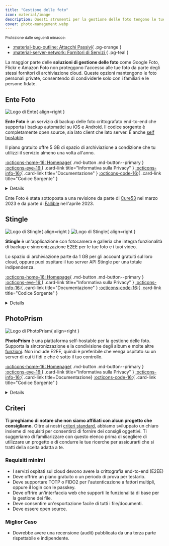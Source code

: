 ```yaml
---
title: "Gestione delle foto"
icon: material/image
description: Questi strumenti per la gestione delle foto tengono le tue foto personali al riparo dagli occhi indiscreti dei fornitori di servizi di archiviazione su cloud e di altre parti non autorizzate.
cover: photo-management.webp
---
```


<small>Protezione dalle seguenti minacce:</small>

- [:material-bug-outline: Attacchi Passivi](basics/common-threats.md#security-and-privacy){ .pg-orange }
- [:material-server-network: Fornitori di Servizi ](basics/common-threats.md#privacy-from-service-providers){ .pg-teal }

La maggior parte delle **soluzioni di gestione delle foto** come Google Foto, Flickr e Amazon Foto non proteggono l'accesso alle tue foto da parte degli stessi fornitori di archiviazione cloud. Queste opzioni mantengono le foto personali private, consentendo di condividerle solo con i familiari e le persone fidate.

## Ente Foto

<div class="admonition recommendation" markdown>

![Logo di Ente](assets/img/photo-management/ente.svg){ align=right }

**Ente Foto** è un servizio di backup delle foto crittografato end-to-end che supporta i backup automatici su iOS e Android. Il codice sorgente è completamente open source, sia lato client che lato server. È anche [self hostable](https://github.com/ente-io/ente/tree/main/server#self-hosting).

Il piano gratuito offre 5 GB di spazio di archiviazione a condizione che tu utilizzi il servizio almeno una volta all'anno.

[:octicons-home-16: Homepage](https://ente.io){ .md-button .md-button--primary }
[:octicons-eye-16:](https://ente.io/privacy){ .card-link title="Informativa sulla Privacy" }
[:octicons-info-16:](https://ente.io/faq){ .card-link title="Documentazione" }
[:octicons-code-16:](https://github.com/ente-io/ente){ .card-link title="Codice Sorgente" }

<details class="downloads" markdown><0>Scarica</0>

- [:simple-googleplay: Google Play](https://play.google.com/store/apps/details?id=io.ente.photos)
- [:simple-appstore: App Store](https://apps.apple.com/app/id1542026904)
- [:simple-github: GitHub](https://github.com/ente-io/ente/releases?q=photos)
- [:simple-android: Android](https://ente.io/download)
- [:fontawesome-brands-windows: Windows](https://ente.io/download)
- [:simple-apple: macOS](https://ente.io/download)
- [:simple-linux: Linux](https://ente.io/download)
- [:octicons-browser-16: Web](https://web.ente.io)

</details>

</div>

Ente Foto è stata sottoposta a una revisione da parte di [Cure53](https://ente.io/blog/cryptography-audit) nel marzo 2023 e da parte di [Fallible](https://ente.io/reports/Fallible-Audit-Report-19-04-2023.pdf) nell'aprile 2023.

## Stingle

<div class="admonition recommendation" markdown>

![Logo di Stingle](assets/img/photo-management/stingle.png#only-light){ align=right }
![Logo di Stingle](assets/img/photo-management/stingle-dark.png#only-dark){ align=right }

**Stingle** è un'applicazione con fotocamera e galleria che integra funzionalità di backup e sincronizzazione E2EE per le tue foto e i tuoi video.

Lo spazio di archiviazione parte da 1 GB per gli account gratuiti sul loro cloud, oppure puoi ospitare il tuo server API Stingle per una totale indipendenza.

[:octicons-home-16: Homepage](https://stingle.org){ .md-button .md-button--primary }
[:octicons-eye-16:](https://stingle.org/privacy){ .card-link title="Informativa sulla Privacy" }
[:octicons-info-16:](https://stingle.org/faq){ .card-link title="Documentazione" }
[:octicons-code-16:](https://github.com/stingle){ .card-link title="Codice Sorgente" }

<details class="downloads" markdown><0>Scarica</0>

- [:simple-googleplay: Google Play](https://play.google.com/store/apps/details?id=org.stingle.photos)
- [:simple-appstore: App Store](https://apps.apple.com/app/id1582535448)
- [:simple-github: GitHub](https://github.com/stingle/stingle-photos-android/releases)

</details>

</div>

## PhotoPrism

<div class="admonition recommendation" markdown>

![Logo di PhotoPrism](assets/img/photo-management/photoprism.svg){ align=right }

**PhotoPrism** è una piattaforma self-hostable per la gestione delle foto. Supporta la sincronizzazione e la condivisione degli album e molte altre [funzioni](https://photoprism.app/features). Non include E2EE, quindi è preferibile che venga ospitato su un server di cui ti fidi e che è sotto il tuo controllo.

[:octicons-home-16: Homepage](https://photoprism.app){ .md-button .md-button--primary }
[:octicons-eye-16:](https://photoprism.app/privacy){ .card-link title="Informativa sulla Privacy" }
[:octicons-info-16:](https://photoprism.app/kb){ .card-link title=Documentazione}
[:octicons-code-16:](https://github.com/photoprism){ .card-link title="Codice Sorgente" }

<details class="downloads" markdown><0>Scarica</0>

- [:simple-github: GitHub](https://github.com/photoprism)

</details>

</div>

## Criteri

**Ti preghiamo di notare che non siamo affiliati con alcun progetto che consigliamo.** Oltre ai nostri [criteri standard](about/criteria.md), abbiamo sviluppato un chiaro insieme di requisiti per consentirci di fornire dei consigli oggettivi. Ti suggeriamo di familiarizzare con questo elenco prima di scegliere di utilizzare un progetto e di condurre le tue ricerche per assicurarti che si tratti della scelta adatta a te.

### Requisiti minimi

- I servizi ospitati sul cloud devono avere la crittografia end-to-end (E2EE)
- Deve offrire un piano gratuito o un periodo di prova per testarlo.
- Deve supportare TOTP o FIDO2 per l'autenticazione a fattori multipli, oppure il login con le passkey.
- Deve offrire un'interfaccia web che supporti le funzionalità di base per la gestione dei file.
- Deve consentire un'esportazione facile di tutti i file/documenti.
- Deve essere open source.

### Miglior Caso

- Dovrebbe avere una recensione (audit) pubblicata da una terza parte rispettabile e indipendente.
